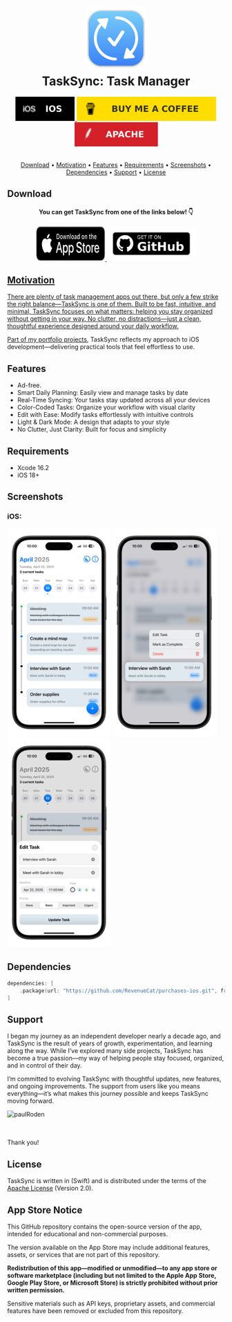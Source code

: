 <h1 align="center">
    <img src="Images/github1024.png" alt="Icon" width="150" style="border-radius: 25px"/>
    <br />
    <b>TaskSync: Task Manager</b>
</h1>

<div align="center">
    <a href="https://developer.apple.com">
        <img src="Images/Badges/IOS.svg" alt="iOS Dev" />
    </a>
    <a href="https://buymeacoffee.com/paulrodenjr">
        <img src="Images/Badges/BMC.svg" alt="Buy Me A Coffee" />
    </a>
    <a href="https://github.com/RodenPaul86/TaskSync/blob/main/LICENSE">
        <img src="Images/Badges/Apache.svg" alt="License" />
    </a>
</div>

<br />

<p align="center">
    <a href="#download">Download</a>
    •
    <a href="#motivation">Motivation</a>
    •    
    <a href="#features">Features</a>
    •    
    <a href="#requirements">Requirements</a>
    •    
    <a href="#screenshots">Screenshots</a>
    •
    <a href="#dependencies">Dependencies</a>
    •
    <a href="#support">Support</a>
    •    
    <a href="#license">License</a>
</p>

## Download

<div align="center">
    <h4><b>You can get TaskSync from one of the links below! 👇</b></h4>
    <a href="https://apps.apple.com/us/app/tasksync-task-manager/id6737742961">
        <img src="Images/Badges/download-appstore/black_appstore_badge.svg" alt="Get it on AppStore" width= "160" height="80" />
    </a>
    <a href="https://github.com/RodenPaul86/TaskSync/releases/tag/v1.0.0">
        <img src="Images/Badges/github-badge.png" alt="Get it on GitHub" height="80" />
</div>

## Motivation

<p>
There are plenty of task management apps out there, but only a few strike the right balance—TaskSync is one of them.
Built to be fast, intuitive, and minimal, TaskSync focuses on what matters: helping you stay organized without getting in your way. No clutter, no distractions—just a clean, thoughtful experience designed around your daily workflow.

Part of my [portfolio projects](https://paulrodenjr.org/#projects), TaskSync reflects my approach to iOS development—delivering practical tools that feel effortless to use.
</p>

## Features

- Ad-free.
- Smart Daily Planning: Easily view and manage tasks by date
- Real-Time Syncing: Your tasks stay updated across all your devices
- Color-Coded Tasks: Organize your workflow with visual clarity
- Edit with Ease: Modify tasks effortlessly with intuitive controls
- Light & Dark Mode: A design that adapts to your style
- No Clutter, Just Clarity: Built for focus and simplicity

## Requirements

- Xcode 16.2
- iOS 18+

## Screenshots

<div align="left">
    <h3><b>iOS:</b></h3>
    <div align="left">
    <img src="Images/Screenshots/IMG_iphone_01.PNG" alt="First Image" width="240" />
    </a>
    <img src="Images/Screenshots/IMG_iphone_02.PNG" alt="Second Image" width="240" />
    </a>
    <img src="Images/Screenshots/IMG_iphone_03.PNG" alt="Third Image" width="240" />
    </a>
</div>

## Dependencies
```swift
dependencies: [
    .package(url: "https://github.com/RevenueCat/purchases-ios.git", from: "5.21.1")
]
```

## Support

I began my journey as an independent developer nearly a decade ago, and TaskSync is the result of years of growth, experimentation, and learning along the way. While I’ve explored many side projects, TaskSync has become a true passion—my way of helping people stay focused, organized, and in control of their day.

I’m committed to evolving TaskSync with thoughtful updates, new features, and ongoing improvements. The support from users like you means everything—it’s what makes this journey possible and keeps TaskSync moving forward.

<p><a href="https://www.buymeacoffee.com/paulrodenjr"> <img align="left" src="https://cdn.buymeacoffee.com/buttons/v2/default-yellow.png" height="50" width="210" alt="paulRoden" /></a></p><br><br>
<br/>

Thank you!

## License
TaskSync is written in (Swift) and is distributed under the terms of the [Apache License](https://github.com/RodenPaul86/TaskSync/blob/main/LICENSE) (Version 2.0).

## App Store Notice

This GitHub repository contains the open-source version of the app, intended for educational and non-commercial purposes.

The version available on the App Store may include additional features, assets, or services that are not part of this repository.

**Redistribution of this app—modified or unmodified—to any app store or software marketplace (including but not limited to the Apple App Store, Google Play Store, or Microsoft Store) is strictly prohibited without prior written permission.**

Sensitive materials such as API keys, proprietary assets, and commercial features have been removed or excluded from this repository.
